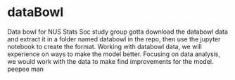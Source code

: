 # dataBowl
Data bowl for NUS Stats Soc study group 
gotta download the databowl data and extract it in a folder named databowl in the repo, then use the jupyter notebook to create the 
format. 
Working with databowl data, we will experience on ways to make the model better. 
Focusing on data analysis, we would work with the data to make find improvements for the model.
peepee man

